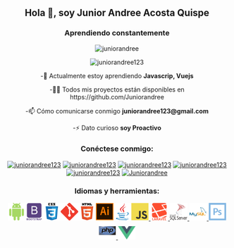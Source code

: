 <h2 align = "center"> Hola 👋, soy Junior Andree Acosta Quispe </h2>
<h3 align="center"> Aprendiendo constantemente </h3>

<p align="center"><img src="https://komarev.com/ghpvc/?username=juniorandree&label=Profile%20views&color=0e75b6&style=flat" alt="juniorandree"/></p><a href="https://twitter.com/juniorandree123" target="blank"></a><p align="center"><img src ="https://img.shields.io/twitter/follow/juniorandree123?logo=twitter&style=for-the-badge" alt="juniorandree123"/></a></p>

<p align="center"> -🌱 Actualmente estoy aprendiendo <b>Javascrip, Vuejs</b></p>
<p align="center"> -👨‍💻 Todos mis proyectos están disponibles en https://github.com/Juniorandree <a href="https://github.com/Juniorandree"></a></p>
<p align="center"> -📫 Cómo comunicarse conmigo <b>juniorandree123@gmail.com</b></p> 
<p align="center"> -⚡ Dato curioso <b>soy Proactivo</b> </p>

<h3 align = "center"> Conéctese conmigo: </h3>
<p align = "center">
<a href="https://twitter.com/juniorandree123" target="blank"><img align = "center" src ="https://cdn.jsdelivr.net/npm/simple-icons@3.0.1/icons/twitter.svg" alt ="juniorandree123" height="30" width="40"/></a>
<a href="https://linkedin.com/in/juniorandree123" target="blank"><img align ="center" src="https://cdn.jsdelivr.net/npm/simple-icons@3.0.1/icons/linkedin.svg" alt="juniorandree123" height ="30" width="40"/></a>
<a href="https://stackoverflow.com/users/juniorandree123" target="blank"><img align="center" src="https://cdn.jsdelivr.net/npm/simple-icons@3.0.1/icons/stackoverflow.svg" alt="juniorandree123" height="30" width="40"/></a>
<a href="https://fb.com/juniorandree123" target="blank"><img align = "center" src = "https://cdn.jsdelivr.net/npm/simple-icons@3.0.1/icons/facebook.svg" alt="juniorandree123" height ="30" width="40"/></a>
<a href="https://instagram.com/juniorandree123" target="blank"><img align="center" src="https://cdn.jsdelivr.net/npm/simple-icons@3.0.1/icons/instagram.svg" alt="juniorandree123" height="30" width="40"/></a>
<a href="https://discord.gg/Juniorandree" target="blank"><img align="center" src="https://cdn.jsdelivr.net/npm/simple-icons@3.0.1/icons/discord.svg" alt="Juniorandree" height="30" width="40"/></a>
</p>
<h3 align="center"> Idiomas y herramientas: </h3>
<p align="center" height="52">
<a href="https://developer.android.com" target="blank"><img src="./android.svg" alt="android" width="40" height="40"/></a><a href="https://getbootstrap.com" target="blank"><img src="./bootstrap.svg" alt="bootstrap" width="40" height="40"/></a><a href="https://www.w3schools.com/css/" target="blank"><img src="./css3.svg" alt="css3" width="40" height="40"/></a><a href="https://git-scm.com/" target="blank"><img src="./git.svg" alt="git" width="40" height="40"/></a><a href="https://www.w3.org/html/" target="blank"><img src="./html5.svg" alt="html5" width="40" height="40"/></a><a href="https://www.adobe.com/in/products/illustrator.html" target="blank"><img src="./adobeillustrator.svg" alt="illustrator" width="40" height="40"/></a><a href="https://www.java.com" target="blank"><img src="./java.svg" alt="java" width="40" height="40"/></a><a href="https://developer.mozilla.org/en-US/docs/Web/JavaScript" target="blank"><img src="./javascript.svg" alt ="javascript" width="40" height="40"/> </a> <a href="https://laravel.com/" target="blank"> <img src="./laravel.svg" alt="laravel" width="40" height="40"/> </a> <a href="https://www.microsoft.com/en-us/sql-server" target="blank"> <img src="./microsoft-sql-server.svg" alt="mssql" width="40" height="40"/> </a> <a href="https://www.mysql.com/" target="blank"> <img src="./mysql.svg" alt="mysql" width="40" altura="40"/> </a> <a href="https://www.photoshop.com/en" target="blank"> <img src="./photoshop.svg" alt="photoshop" width="40" height="40"/> </a> <a href="https://www.php.net" target="blank"> <img src="./php.svg" alt="php" width="40" height="40"/></a><a href="https://vuejs.org/" target="blank"> <img src="./vue.png" alt="vuejs" width="40" height="30"/></a>
</p>









